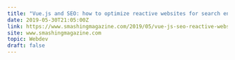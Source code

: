 ```yaml
---
title: "Vue.js and SEO: how to optimize reactive websites for search engines and bots"
date: 2019-05-30T21:05:00Z
link: https://www.smashingmagazine.com/2019/05/vue-js-seo-reactive-websites-search-engines-bots/?utm_medium=RSS&utm_source=hune
site: www.smashingmagazine.com
topic: Webdev
draft: false
---
```

